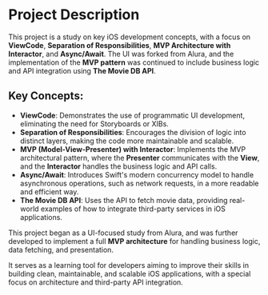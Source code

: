 # Project Description

This project is a study on key iOS development concepts, with a focus on **ViewCode**, **Separation of Responsibilities**, **MVP Architecture with Interactor**, and **Async/Await**. The UI was forked from Alura, and the implementation of the **MVP pattern** was continued to include business logic and API integration using **The Movie DB API**.

## Key Concepts:

- **ViewCode**: Demonstrates the use of programmatic UI development, eliminating the need for Storyboards or XIBs.
- **Separation of Responsibilities**: Encourages the division of logic into distinct layers, making the code more maintainable and scalable.
- **MVP (Model-View-Presenter) with Interactor**: Implements the MVP architectural pattern, where the **Presenter** communicates with the **View**, and the **Interactor** handles the business logic and API calls.
- **Async/Await**: Introduces Swift's modern concurrency model to handle asynchronous operations, such as network requests, in a more readable and efficient way.
- **The Movie DB API**: Uses the API to fetch movie data, providing real-world examples of how to integrate third-party services in iOS applications.

This project began as a UI-focused study from Alura, and was further developed to implement a full **MVP architecture** for handling business logic, data fetching, and presentation.

It serves as a learning tool for developers aiming to improve their skills in building clean, maintainable, and scalable iOS applications, with a special focus on architecture and third-party API integration.
